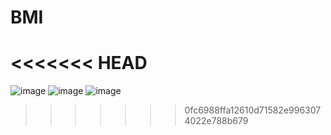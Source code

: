 # BMI
<<<<<<< HEAD
=======
![image](https://user-images.githubusercontent.com/82826976/225614503-77ff6d17-f065-4193-825d-04060d2189a3.png)
![image](https://user-images.githubusercontent.com/82826976/225614657-9ffd2d95-bf94-49d3-bd86-33a3075d1254.png)
![image](https://user-images.githubusercontent.com/82826976/225614826-5b1246b3-8363-4c4f-898c-34473451550b.png)


>>>>>>> 0fc6988ffa12610d71582e9963074022e788b679
